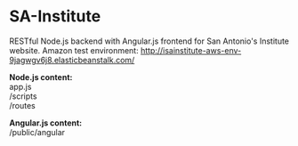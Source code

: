 SA-Institute
============

RESTful Node.js backend with Angular.js frontend for San Antonio's Institute website.
Amazon test environment: http://isainstitute-aws-env-9jagwgv6j8.elasticbeanstalk.com/

**Node.js content:**  
app.js  
/scripts  
/routes  

**Angular.js content:**  
/public/angular
